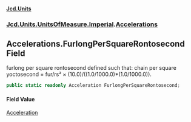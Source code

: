 #### [Jcd.Units](index 'index')
### [Jcd.Units.UnitsOfMeasure.Imperial](Jcd.Units.UnitsOfMeasure.Imperial 'Jcd.Units.UnitsOfMeasure.Imperial').[Accelerations](Accelerations 'Jcd.Units.UnitsOfMeasure.Imperial.Accelerations')

## Accelerations.FurlongPerSquareRontosecond Field

furlong per square rontosecond defined such that: chain per square yoctosecond = fur/rs² ×
(10.0)/((1.0/1000.0)*(1.0/1000.0)).

```csharp
public static readonly Acceleration FurlongPerSquareRontosecond;
```

#### Field Value
[Acceleration](Acceleration 'Jcd.Units.UnitTypes.Acceleration')